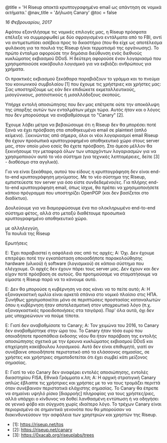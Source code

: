 @title = 'Η Riseup αποκτά κρυπτογραφημένο email ως απάντηση σε νομικά αιτήματα.'
@nav_title = 'Δήλωση Canary'
@toc = false

_16 Φεβρουαρίου, 2017_

Αφότου εξαντλήσαμε τις νομικές επιλογές μας, η Riseup πρόσφατα επέλεξε να συμμορφωθεί με δύο σφραγισμένα εντάλματα από το FBI, αντί να αντιμετωπίσει ασέβεια προς το δικαστήριο (που θα είχε ως αποτέλεσμα φυλάκιση για τα πουλιά της Riseup ή/και τερματισμό της οργάνωσης). Το πρώτο ένταλμα αφορούσε την δημόσια διεύθυνση ενός διεθνούς κυκλώματος εκβιασμού DDoS. Η δεύτερη αφορούσε έναν λογαριασμό που χρησιμοποιούσε κακόβουλο λογισμικό για να εκβιάζει ανθρώπους για χρήματα. 

Οι πρακτικές εκβιασμού ξεκάθαρα παραβιάζουν το γράμμα και το πνεύμα του κοινωνικού συμβολαίου \[1\] που έχουμε τις χρήστριες και χρήστες μας: Σας υποστηρίζουμε ως εάν δεν επιδιώκετε εκμεταλλευτικούς, μισογύνικους, ρατσιστικούς ή μισαλλόδοξους σκοπούς.

Υπήρχε εντολή αποσιώπησης που δεν μας επέτρεπε ούτε την αποκάλυψη της ύπαρξης αυτών των ενταλμάτων μέχρι τώρα. Αυτός ήταν και ο λόγος που δεν μπορούσαμε να αναβαθμίσουμε το "Canary" \[2\].

Έχουμε λάβει μέτρα να βεβαιώσουμε ότι η Riseup δεν θα μπορέσει ποτέ ξανά να έχει πρόσβαση στα αποθηκευμένα email σε plaintext (απλό κείμενο). Ξεκινώντας από σήμερα, όλοι οι νέοι λογαριασμοί email Riseup θα έχουν προσωπικά κρυπτογραφημένο αποθηκευτικό χώρο στους server μας, στον οποίο μόνο εσείς θα έχετε πρόσβαση. Στο άμεσο μέλλον θα ξεκινήσουμε την μεταφορά όλων των υπαρχόντων λογαριασμών για να χρησιμοποιούν αυτό το νέο σύστημα (για τεχνικές λεπτομέρειες, δείτε \[3\] - διαθέσιμο στα αγγλικά).

Για να είναι ξεκάθαρο, αυτού του είδους η κρυπτογράφηση δεν είναι end-to-end κρυπτογράφηση μηνύματος. Με το νέο σύστημα της Riseup, εμπιστεύεστε τον server για όσο είστε συνδεδεμένοι/ες. Για πλήρης end-to-end κρυπτογράφηση email, όπως ίσχυε, θα πρέπει να χρησιμοποιήσετε κάποιο πρόγραμμα που υποστηρίζει OpenPGP (και δεν βασίζεται στο διαδίκτυο).

Δουλεύουμε για να διαμορφώσουμε ένα πιο ολοκληρωμένο end-to-end σύστημα φέτος, αλλά στο μεταξύ διαθέτουμε προσωπικά κρυπτογραφημένο αποθηκευτικό χώρο.

με αλληλεγγύη,<br>
Τα πουλιά της Riseup

Ερωτήσεις

Ε: Έχει παραβιαστεί η ασφάλειά σας από τις αρχές;
Α: Όχι. Δεν έχουμε επιτρέψει ποτέ την εγκατάσταση οποιασδήποτε παρακολούθησης hardware (υλικού) ή software (λογισμικού) σε κάποιο σύστημα που ελέγχουμε. Οι αρχές δεν έχουν πάρει τους server μας. Δεν έχουν και δεν είχαν ποτέ πρόσβαση σε αυτούς. Θα προτιμούσαμε να σταματήσουμε να είμαστε η Riseup παρά να το κάνουμε αυτό.

Ε: Δεν θα μπορούσε η κυβέρνηση να σας κάνει να το πείτε αυτό;
Α: Η εξαναγκαστική ομιλία είναι αρκετά σπάνια στο νομικό πλαίσιο στις ΗΠΑ. Συνήθως χρησιμοποιείται μόνο σε περιπτώσεις προστασίας καταναλωτών όπου η κυβέρνηση ήταν αποτελεσματική στον υποχρεωτικό λόγο (π.χ. εξαναγκαστικές προειδοποιήσεις στα τσιγάρα). Παρ' όλα αυτά, όχι δεν μας υποχρεώνουν να πούμε τίποτα.

Ε: Γιατί δεν αναβαθμίσατε το Canary;
Α: Τον χειμώνα του 2016, το Canary δεν αναβαθμίστηκε στην ώρα του. Το Canary ήταν τόσο ευρύ που οποιαδήποτε προσπάθεια έκδοσης νέου θα ήταν παράβαση της εντολής αποσιώπησης σχετικά με την έρευνα κυκλώματος εκβιασμού DDoS και επιχείρηση κακόβουλου λογισμικού. Αυτό δεν είναι επιθυμητό, γιατί αν συνέβαινε οποιοδήποτε περιστατικό από τα ελάσσονος σημασίας, σε χρήστες και χρήστριες σηματοδοτείται ότι έχει συμβεί κάτι μείζονος σημασίας.

Ε: Γιατί το νέο Canary δεν αναφέρει εντολές αποσιώπησης, εντολές δικαστηρίου FISA, Εθνικά Γράμματα κ.λπ;
Α: Η αρχική στρατιγική Canary απλώς έβλαπτε τις χρήστριες και χρήστες με το να τους τρομάζει περιττά όταν συνέβαιναν περιστατικά ελάχιστης σημασίας. Το Canary θα έπρεπε να σημαίνει υψηλό ρίσκο [διαρροής] πληροφίας για τους χρήστες/ριες, αλλά υπάρχει ο κίνδυνος να δοθεί λανθασμένη εντύπωση ή να οδηγήσει σε γενικό φόβο και σύγχυση χωρίς ιδιαίτερο λόγο. Το τρέχων Canary είναι περιορισμένο σε σημαντικά γενονότα που θα μπορούσαν να διακινδυνεύσουν την ασφάλεια των χρηστριών και χρηστών της Riseup.

* \[1\]: https://riseup.net/tos
* \[2\]: https://riseup.net/canary
* \[3\]: https://0xacab.org/riseuplabs/trees
